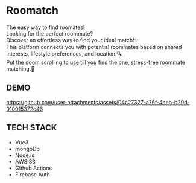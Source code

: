 # Roomatch

The easy way to find roomates!</br>
Looking for the perfect roommate? </br>
Discover an effortless way to find your ideal match!✨</br> 
This platform connects you with potential roommates based on shared interests, lifestyle preferences, and location.🔍</br>
Put the doom scrolling to use till you find the one, stress-free roommate matching.👫 </br>

## DEMO

https://github.com/user-attachments/assets/04c27327-a76f-4aeb-b20d-910015372e46

## TECH STACK
- Vue3
- mongoDb
- Node.js
- AWS S3
- Github Actions
- Firebase Auth

